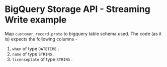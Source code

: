 # BigQuery Storage API - Streaming Write example

Map `customer_record.proto` to bigquery table schema used. The code (as it is) expects the following columns -

1. `when` of type `DATETIME` . 
2. `name` of type `STRING` . 
3. `licenseplate` of type `STRING` . 